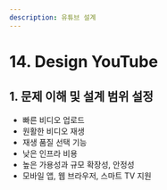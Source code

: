 ```yaml
---
description: 유튜브 설계
---
```


# 14. Design YouTube



## 1. 문제 이해 및 설계 범위 설정

* 빠른 비디오 업로드
* 원활한 비디오 재생
* 재생 품질 선택 기능
* 낮은 인프라 비용
* 높은 가용성과 규모 확장성, 안정성
* 모바일 앱, 웹 브라우저, 스마트 TV 지원
